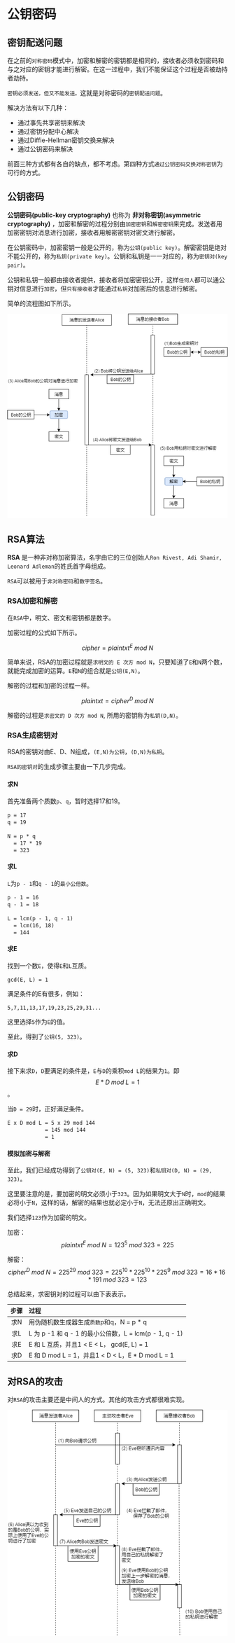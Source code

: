 # 公钥密码

## 密钥配送问题

在之前的`对称密码`模式中，加密和解密的密钥都是相同的，接收者必须收到密码和与之对应的密钥才能进行解密。在这一过程中，我们不能保证这个过程是否被劫持者劫持。

`密钥必须发送，但又不能发送。`这就是对称密码的`密钥配送问题`。

解决方法有以下几种：

- 通过事先共享密钥来解决
- 通过密钥分配中心解决
- 通过Diffie-Hellman密钥交换来解决
- 通过公钥密码来解决

前面三种方式都有各自的缺点，都不考虑。第四种方式`通过公钥密码交换对称密钥`为可行的方式。

## 公钥密码

**公钥密码(public-key cryptography)** 也称为 **非对称密钥(asymmetric cryptography)** ，加密和解密的过程分别由`加密密钥`和`解密密钥`来完成。发送者用加密密钥对消息进行加密，接收者用解密密钥对密文进行解密。

在公钥密码中，加密密钥一般是公开的，称为`公钥(public key)`。解密密钥是绝对不能公开的，称为`私钥(private key)`。公钥和私钥是一一对应的，称为`密钥对(key pair)`。

公钥和私钥一般都由接收者提供，接收者将加密密钥公开，这样`任何人`都可以通公钥对信息进行`加密`，但`只有接收者`才能通过`私钥`对加密后的信息进行解密。

简单的流程图如下所示。

![5-Alice-Bob](/Image/Books/ProfessionBooks/图解密码技术/5-Alice-Bob.png)

## RSA算法

**RSA** 是一种非对称加密算法，名字由它的三位创始人`Ron Rivest, Adi Shamir, Leonard Adleman`的姓氏首字母组成。

`RSA`可以被用于`非对称密码`和`数字签名`。

### RSA加密和解密

在`RSA`中，明文、密文和密钥都是数字。

加密过程的公式如下所示。

$$ cipher = plaintxt^E\;mod\;N$$

简单来说，RSA的加密过程就是`求明文的 E 次方 mod N`，只要知道了`E`和`N`两个数，就能完成加密的运算。`E`和`N`的组合就是`公钥(E,N)`。

解密的过程和加密的过程一样。

$$ plaintxt = cipher^D\;mod\;N$$

解密的过程是`求密文的 D 次方 mod N`, 所用的密钥称为`私钥(D,N)`。

### RSA生成密钥对

RSA的密钥对由E、D、N组成，`(E,N)为公钥`，`(D,N)为私钥`。

`RSA的密钥对`的生成步骤主要由一下几步完成。

#### 求N

首先准备两个质数`p`、`q`，暂时选择17和19。

```shell
p = 17
q = 19

N = p * q
  = 17 * 19
  = 323
```

#### 求L

`L`为`p - 1`和`q - 1`的`最小公倍数`。

```shell
p - 1 = 16
q - 1 = 18

L = lcm(p - 1, q - 1)
  = lcm(16, 18)
  = 144
```

#### 求E

找到一个数`E`，使得`E`和`L`互质。

```shell
gcd(E, L) = 1
```

满足条件的E有很多，例如：

```shell
5,7,11,13,17,19,23,25,29,31...
```

这里选择`5`作为`E`的值。

至此，得到了`公钥(5, 323)`。

#### 求D

接下来求`D`，`D`要满足的条件是，`E`与`D`的乘积`mod L`的结果为`1`。即$$E * D\;mod\;L = 1$$。

当`D = 29`时，正好满足条件。

```shell
E x D mod L = 5 x 29 mod 144
            = 145 mod 144
            = 1
```

#### 模拟加密与解密

至此，我们已经成功得到了`公钥对(E, N) = (5, 323)`和`私钥对(D, N) = (29, 323)`。

这里要注意的是，要加密的明文必须小于`323`。因为如果明文大于`N`时，`mod`的结果必将小于`N`，这样的话，解密的结果也就必定小于`N`，无法还原出正确明文。

我们选择`123`作为加密的明文。

加密：$$plaintxt^E\;mod\;N=123^5\;mod\;323=225$$

解密：$$cipher^D\;mod\;N=225^{29}\;mod\;323=225^{10}*225^{10}*225^{9}\;mod\;323=16*16*191\;mod\;323=123$$

总结起来，求密钥对的过程可以由下表表示。

|步骤|过程|
|:---:|:---|
|求N|用伪随机数生成器生成`质数`p和q，N = p * q|
|求L|L 为 p -1 和 q - 1 的最小公倍数，L = lcm(p - 1, q - 1)|
|求E|E 和 L 互质，并且1 < E < L， gcd(E, L) = 1|
|求D|E 和 D mod L = 1，并且1 < D < L，E * D mod L = 1|

## 对RSA的攻击

对`RSA`的攻击主要还是中间人的方式。其他的攻击方式都很难实现。

![5-RSA-Crack](/Image/Books/ProfessionBooks/图解密码技术/5-RSA-Crack.png)